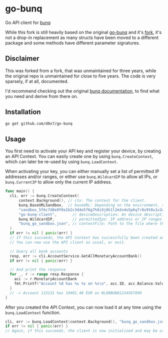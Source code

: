 # go-bunq

Go API client for [bunq](https://doc.bunq.com)

While this fork is still heavily based on the original [go-bunq](https://github.com/OGKevin/go-bunq)
and it's [fork](https://github.com/gjongenelen/go-bunq),
it's not a drop-in replacement as many structs have been moved to a different package
and some methods have different parameter signatures.

## Disclaimer

This was forked from a fork,
that was unmaintained for three years,
while the original repo is unmaintained for close to five years.
The code is very sparsely, if at all, documented.

I'd recommend checking out the original [bunq documentation](https://doc.bunq.com),
to find what you need and derive from there on.

## Installation

```bash
go get github.com/d0x7/go-bunq
```

## Usage

You first need to activate your API key and register your device, by creating an API Context.
You can easily create one by using `bunq.CreateContext`, which can later be re-used by using `bunq.LoadContext`.

When activating your key, you can either manually set a list of
permitted IP addresses and/or ranges, or either use `bunq.WildcardIP` to allow all IPs,
or `bunq.CurrentIP`  to allow only the current IP address.

```go
func main() {
  cli, err := bunq.CreateContext(
      context.Background(), // ctx: The context for the client.
      bunq.BaseURLSandbox,  // baseURL: Depending on the environment, should either be bunq.BaseURLProduction or bunq.BaseURLSandbox.
      "sandbox_5f6c7d8e9f0a1b2c3d4e5f6g7h8i9j0k1l2m3n4o5p6q7r8s9t0u1v2w3x4y5z6a7b8c9d0e1f2", // apiKey: Your API key for accessing the bunq API.
      "go-bunq-client",       // deviceDescription: An device description that shows up in the app, to identify the API key
      bunq.WildcardIP,        // permittedIps: IP address or IP ranges allowed to use this API key. bunq.WildcardIP or bunq.CurrentIP may be used as well.
      "bunq_go_sandbox.json", // contextFile: Path to the file where the API Context will be stored.
  )
  if err != nil { panic(err) }
  // If this succeeds, the API Context has successfully been created and written to file.
  // You can now use the API client as usual, or exit.

  // Query all bank accounts
  resp, err := cli.AccountService.GetAllMonetaryAccountBank()
  if err != nil { panic(err) }

  // And print the response
  for _, r := range resp.Response {
    acc := r.MonetaryAccountBank
    fmt.Printf("Account %d has %s %s on %s\n", acc.ID, acc.Balance.Value, acc.Balance.Currency, acc.GetIBAN())
  }
  // -> Account 113131 has 19401.48 EUR on NL00BUNQ1234567890
}
```

After you created the API Context, you can now load it at any time using the `bunq.LoadContext` function.

```go
cli, err := bunq.LoadContext(context.Background(), "bunq_go_sandbox.json")
if err != nil { panic(err) }
// Again, if this succeeds, the client is now initialized and may be used as usual.
```

